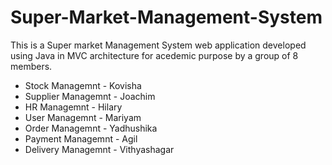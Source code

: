 # Super-Market-Management-System
This is a Super market Management System web application developed using Java in MVC architecture for acedemic purpose by a group of 8 members.

- Stock Managemnt - Kovisha
- Supplier Managemnt - Joachim
- HR Managemnt - Hilary
- User Managemnt - Mariyam
- Order Managemnt - Yadhushika
- Payment Managemnt - Agil
- Delivery Managemnt - Vithyashagar
